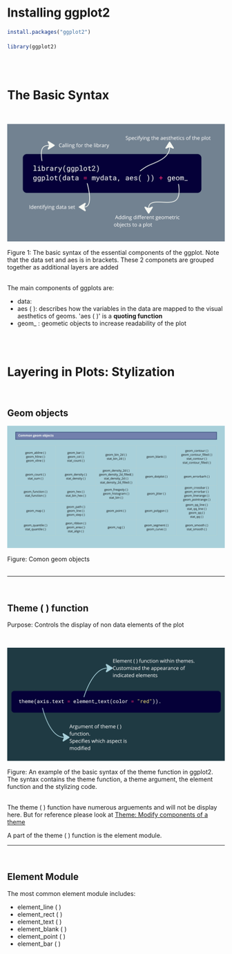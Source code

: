 

# Installing ggplot2
``` r
install.packages("ggplot2")

library(ggplot2)
```
<br>
<br>

# The Basic Syntax 
<br>

![700](/Appendix/Images/basic%20synthax%20of%20ggplot.jpeg)
<figcaption> 
Figure 1: The basic syntax of the essential components of the ggplot. Note that the data set and aes is in brackets. These 2 componets are grouped together as additional layers are added
</figcaption>

<br>

The main components of ggplots are:
- data: 
- aes ( ): describes how the variables in the data are mapped to the visual aesthetics of geoms. 'aes ( )' is a **quoting function**
- geom_ : geometic objects to increase readability of the plot


<br>
<br>

# Layering in Plots: Stylization
<br>

## **Geom objects** 
![700](/Appendix/Images/Common%20geom%20objects.jpeg)
<figcaption>
Figure: Comon geom objects 
</figcaption>

<br> 

---
<br>

## **Theme ( ) function**
Purpose: Controls the display of non data elements of the plot

<br>


![700](/Appendix/Images/the%20theme%20function%20in%20ggplot.jpeg)
<figcaption>
Figure: An example of the basic syntax of the theme function in ggplot2. The syntax contains the theme function, a theme argument, the element function and the stylizing code.
</figcaption>

<br> 

The theme ( ) function have numerous arguements and will not be display here. But for reference please look at [Theme: Modify components of a theme](https://www.rdocumentation.org/packages/ggplot2/versions/3.4.1/topics/theme)

A part of the theme ( ) function is the element module. 
 <br>

 ---

<br>

## **Element Module**
The most common element module includes:
- element_line ( )
- element_rect ( )
- element_text ( )
- element_blank ( )
- element_point ( )
- element_bar ( )
